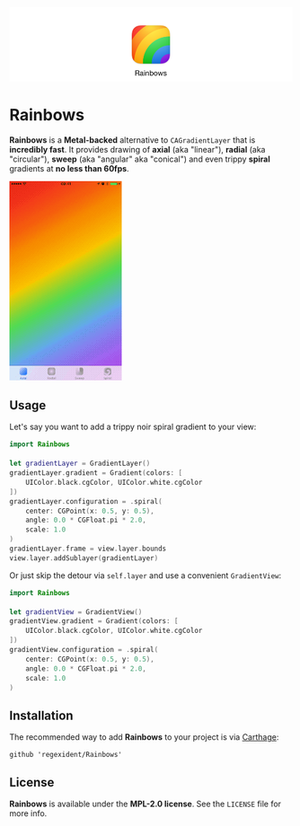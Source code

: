 ![jumbotron](jumbotron.png)
# Rainbows

**Rainbows** is a **Metal-backed** alternative to `CAGradientLayer` that is **incredibly fast**. It provides drawing of **axial** (aka "linear"), **radial** (aka "circular"), **sweep** (aka "angular" aka "conical") and even trippy **spiral** gradients at **no less than 60fps**.

![screencast](screencast.gif)

## Usage

Let's say you want to add a trippy noir spiral gradient to your view:

```swift
import Rainbows

let gradientLayer = GradientLayer()
gradientLayer.gradient = Gradient(colors: [
    UIColor.black.cgColor, UIColor.white.cgColor
])
gradientLayer.configuration = .spiral(
    center: CGPoint(x: 0.5, y: 0.5),
    angle: 0.0 * CGFloat.pi * 2.0,
    scale: 1.0
)
gradientLayer.frame = view.layer.bounds
view.layer.addSublayer(gradientLayer)
```

Or just skip the detour via `self.layer` and use a convenient `GradientView`:

```swift
import Rainbows

let gradientView = GradientView()
gradientView.gradient = Gradient(colors: [
    UIColor.black.cgColor, UIColor.white.cgColor
])
gradientView.configuration = .spiral(
    center: CGPoint(x: 0.5, y: 0.5),
    angle: 0.0 * CGFloat.pi * 2.0,
    scale: 1.0
)
```

## Installation

The recommended way to add **Rainbows** to your project is via [Carthage](https://github.com/Carthage/Carthage):

    github 'regexident/Rainbows'

## License

**Rainbows** is available under the **MPL-2.0 license**. See the `LICENSE` file for more info.
